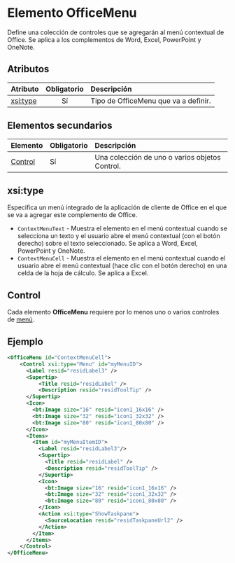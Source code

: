 # <a name="officemenu-element"></a>Elemento OfficeMenu

Define una colección de controles que se agregarán al menú contextual de Office. Se aplica a los complementos de Word, Excel, PowerPoint y OneNote.

## <a name="attributes"></a>Atributos

| Atributo            | Obligatorio | Descripción                          |
|:---------------------|:--------:|:-------------------------------------|
| [xsi:type](#xsitype) | Sí      | Tipo de OfficeMenu que va a definir.|

## <a name="child-elements"></a>Elementos secundarios

|  Elemento |  Obligatorio  |  Descripción  |
|:-----|:-----|:-----|
|  [Control](#control)    | Sí |  Una colección de uno o varios objetos Control.  |

## <a name="xsitype"></a>xsi:type

Especifica un menú integrado de la aplicación de cliente de Office en el que se va a agregar este complemento de Office.

- `ContextMenuText` - Muestra el elemento en el menú contextual cuando se selecciona un texto y el usuario abre el menú contextual (con el botón derecho) sobre el texto seleccionado. Se aplica a Word, Excel, PowerPoint y OneNote.
- `ContextMenuCell` - Muestra el elemento en el menú contextual cuando el usuario abre el menú contextual (hace clic con el botón derecho) en una celda de la hoja de cálculo. Se aplica a Excel. 

## <a name="control"></a>Control

Cada elemento **OfficeMenu** requiere por lo menos uno o varios controles de [menú](control.md#menu-dropdown-button-controls). 

## <a name="example"></a>Ejemplo

```xml
<OfficeMenu id="ContextMenuCell">
    <Control xsi:type="Menu" id="myMenuID">
      <Label resid="residLabel3" />
      <Supertip>
          <Title resid="residLabel" />
          <Description resid="residToolTip" />
      </Supertip>   
      <Icon>
        <bt:Image size="16" resid="icon1_16x16" />
        <bt:Image size="32" resid="icon1_32x32" />
        <bt:Image size="80" resid="icon1_80x80" />
      </Icon>    
      <Items>
        <Item id="myMenuItemID">
          <Label resid="residLabel3"/>
          <Supertip>
            <Title resid="residLabel" />
            <Description resid="residToolTip" />
          </Supertip>
          <Icon>
            <bt:Image size="16" resid="icon1_16x16" />
            <bt:Image size="32" resid="icon1_32x32" />
            <bt:Image size="80" resid="icon1_80x80" />
          </Icon>    
          <Action xsi:type="ShowTaskpane">
            <SourceLocation resid="residTaskpaneUrl2" />    
          </Action>    
        </Item>
      </Items>
    </Control>   
</OfficeMenu>
```
